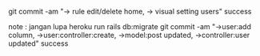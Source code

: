 git commit -am "-> rule edit/delete home, -> visual setting users"
success

note : jangan lupa heroku run rails db:migrate
git commit -am "->user:add column, ->user:controller:create, ->model:post updated, ->controller:user updated"
success